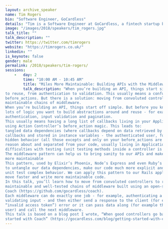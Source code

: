 ```yaml
---
layout: archive_speaker
name: Tim Rogers
bio: "Software Engineer, GoCardless"
details: "Tim is a Software Engineer at GoCardless, a fintech startup based in London building a global bank-to-bank payments network for the internet. Since joining GoCardless 6 years ago, Tim has worked across the business in a variety of roles, from running the customer support operation in the company's first few years to helping the sales team build effective practices and processes. He loves spending his day building powerful and well-documented APIs to maximize developer happiness."
image: "/images/2018/speakers/tim_rogers.jpg"
talk_title: ""
talk_description: ""
twitter: https://twitter.com/timrogers
website: "https://timrogers.co.uk/"
linkedin: ""
is_keynote: false
gender: male
permalink: /2018/speakers/tim-rogers/
sessions:
    -   day: 2
        time: "10:00 AM - 10:45 AM"
        title: "Miles More Maintainable: Building APIs with the Middleware Pattern."
        talk_description: "When you’re building an API, things start simple. But before you know it, there’s logic
to reuse, from authentication to validation. This usually means a confusing list of
before_actions. But there is a solution: moving from convoluted controllers to robust,
maintainable chains of middleware.
When you’re building an API, things start off simple. But before you know it, there’s
lots of logic you want to build abstractions around and reuse - for example
authentication, input validation and pagination.
This usually means having a long list of callbacks living in your ApplicationController
using Action Controller’s before_action magic. This leads to:
tangled data dependencies (where callbacks depend on data retrieved by other
callbacks and stored in instance variables - the authenticated user, for example)
hidden behavior (all those excepts and only on your before_actions are hard to
reason about and separated from your code, usually living in ApplicationController!)
difficulties with testing (unit testing methods inside a controller is hard!)
The middleware pattern can help us to bring sanity to our APIs and make them miles
more maintainable
This pattern, used by Elixir’s Phoenix, Node’s Express and even Ruby’s Rack helps us
to untangle our data dependencies, make our code much more explicit and easily
unit test complex behavior. We can apply this pattern to our Rails application to
move faster and write more maintainable code.
In this talk, you’ll learn how to move from convoluted controllers to robust,
maintainable and well-tested chains of middleware built using an open-source gem,
Coach (https://github.com/gocardless/coach).
Each middleware can do exactly one job - for example, authenticating a user or
validating input - and then either send a response to the client (for example an
“invalid access token”) error or it can pass data along (for example the authenticated
user) and call the next middleware.
This talk is based on a blog post I wrote, “When good controllers go bad: getting
started with Coach” (https://gocardless.com/blog/getting-started-with-coach/)."
---
```

